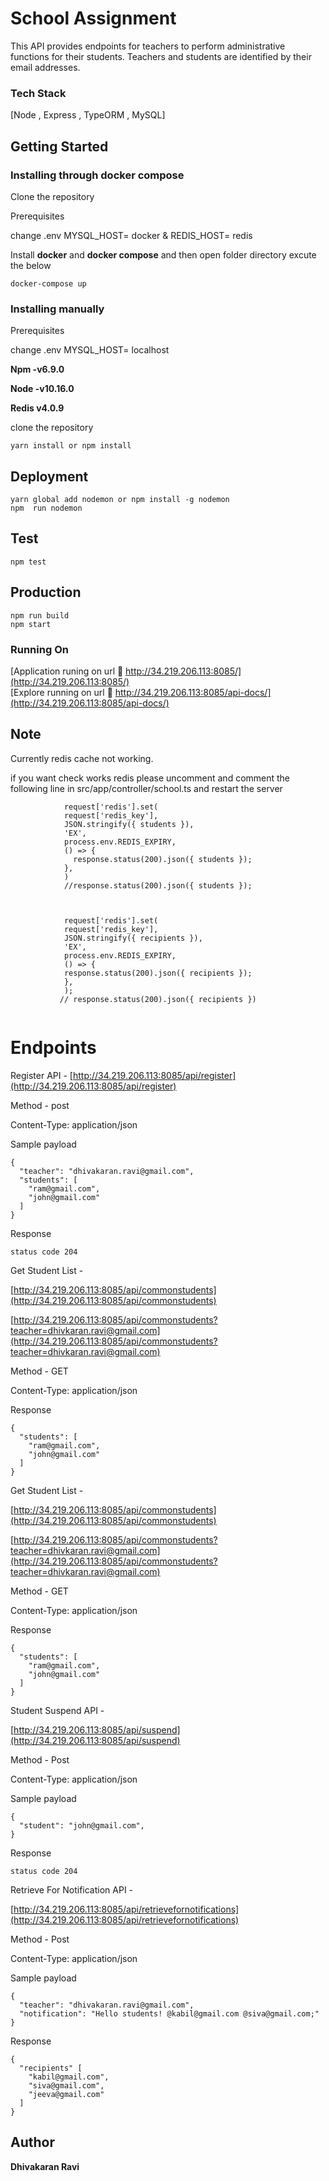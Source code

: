 
# School Assignment

This API provides endpoints for teachers to perform administrative functions for their students. Teachers and students are identified by their email addresses.

### Tech Stack

[Node , Express , TypeORM , MySQL]

## Getting Started

### Installing through docker compose

Clone the repository

Prerequisites 

change .env  MYSQL_HOST= docker &  REDIS_HOST= redis
 
Install **docker** and **docker compose** and then open folder directory excute the below

```
docker-compose up

```

### Installing manually 

Prerequisites 

change .env  MYSQL_HOST= localhost

**Npm  -v6.9.0**

**Node -v10.16.0**

**Redis v4.0.9**



clone the repository

```
yarn install or npm install

```

## Deployment

```
yarn global add nodemon or npm install -g nodemon 
npm  run nodemon
```

## Test

```
npm test

```

## Production

```
npm run build
npm start

```

### Running On

[Application runing on url 📡 http://34.219.206.113:8085/](http://34.219.206.113:8085/)<br>
[Explore running on url 📕 http://34.219.206.113:8085/api-docs/](http://34.219.206.113:8085/api-docs/)


## Note

Currently redis cache not working.

if you want check works redis please uncomment and comment the following line in  src/app/controller/school.ts and restart the server

```
            request['redis'].set(
            request['redis_key'],
            JSON.stringify({ students }),
            'EX',
            process.env.REDIS_EXPIRY,
            () => {
              response.status(200).json({ students });
            },
            )
            //response.status(200).json({ students });
            
          
          
            request['redis'].set(
            request['redis_key'],
            JSON.stringify({ recipients }),
            'EX',
            process.env.REDIS_EXPIRY,
            () => {
            response.status(200).json({ recipients });
            },
            );
           // response.status(200).json({ recipients })
            
```





# Endpoints

Register API - [http://34.219.206.113:8085/api/register](http://34.219.206.113:8085/api/register)

Method - post

Content-Type: application/json

Sample payload
```
{
  "teacher": "dhivakaran.ravi@gmail.com",
  "students": [
    "ram@gmail.com",
    "john@gmail.com"
  ]
}
```
Response 

```
status code 204
```

Get Student List -

[http://34.219.206.113:8085/api/commonstudents](http://34.219.206.113:8085/api/commonstudents)

[http://34.219.206.113:8085/api/commonstudents?teacher=dhivkaran.ravi@gmail.com](http://34.219.206.113:8085/api/commonstudents?teacher=dhivkaran.ravi@gmail.com)

Method - GET

Content-Type: application/json


Response 

```
{
  "students": [
    "ram@gmail.com",
    "john@gmail.com"
  ]
}
```

Get Student List -

[http://34.219.206.113:8085/api/commonstudents](http://34.219.206.113:8085/api/commonstudents)

[http://34.219.206.113:8085/api/commonstudents?teacher=dhivkaran.ravi@gmail.com](http://34.219.206.113:8085/api/commonstudents?teacher=dhivkaran.ravi@gmail.com)

Method - GET

Content-Type: application/json


Response 

```
{
  "students": [
    "ram@gmail.com",
    "john@gmail.com"
  ]
}
```


Student Suspend API -

[http://34.219.206.113:8085/api/suspend](http://34.219.206.113:8085/api/suspend)

Method - Post 

Content-Type: application/json


Sample payload
```
{
  "student": "john@gmail.com",
}
```

Response 

```
status code 204
```


Retrieve For Notification  API -

[http://34.219.206.113:8085/api/retrievefornotifications](http://34.219.206.113:8085/api/retrievefornotifications)

Method - Post 

Content-Type: application/json


Sample payload
```
{
  "teacher": "dhivakaran.ravi@gmail.com",
  "notification": "Hello students! @kabil@gmail.com @siva@gmail.com;"
}
```

Response 

```
{
  "recipients" [
    "kabil@gmail.com",
    "siva@gmail.com",
    "jeeva@gmail.com"
  ]
}
```




## Author

**Dhivakaran Ravi**